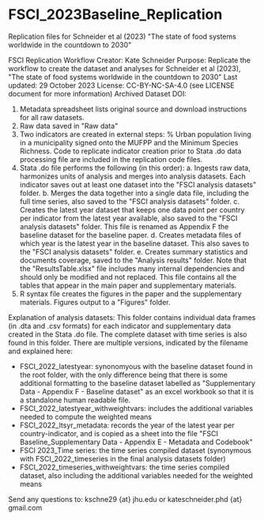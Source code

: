 # FSCI_2023Baseline_Replication
Replication files for Schneider et al (2023) "The state of food systems worldwide in the countdown to 2030"

FSCI Replication Workflow
Creator: Kate Schneider
Purpose: Replicate the workflow to create the dataset and analyses for Schneider et al (2023), "The state of food systems worldwide in the countdown to 2030"
Last updated: 29 October 2023
License: CC-BY-NC-SA-4.0 (see LICENSE document for more information)
Archived Dataset DOI: 

1. Metadata spreadsheet lists original source and download instructions for all raw datasets.
2. Raw data saved in "Raw data"
3. Two indicators are created in external steps: % Urban population living in a municipality signed onto the MUFPP and the Minimum Species Richness. Code to replicate indicator creation prior to Stata .do data processing file are included in the replication code files.
4. Stata .do file performs the following (in this order):
	a. Ingests raw data, harmonizes units of analysis and merges into analysis datasets. Each indicator saves out at least one dataset into the "FSCI analysis datasets" folder. 
	b. Merges the data together into a single data file, including the full time series, also saved to the "FSCI analysis datasets" folder.
	c. Creates the latest year dataset that keeps one data point per country per indicator from the latest year available, also saved to the "FSCI analysis datasets" folder. This file is renamed as Appendix F the baseline dataset for the baseline paper.
	d. Creates metadata files of which year is the latest year in the baseline dataset. This also saves to the "FSCI analysis datasets" folder.
	e. Creates summary statistics and documents coverage, saved to the "Analysis results" folder. Note that the "ResultsTable.xlsx" file includes many internal dependencies and should only be modified and not replaced. This file contains all the tables that appear in the main paper and supplementary materials.
5. R syntax file creates the figures in the paper and the supplementary materials. Figures output to a "Figures" folder.


Explanation of analysis datasets: This folder contains individual data frames (in .dta and .csv formats) for each indicator and supplementary data created in the Stata .do file. The complete dataset with time series is also found in this folder. There are multiple versions, indicated by the filename and explained here:
- FSCI_2022_latestyear: synonomyous with the baseline dataset found in the root folder, with the only difference being that there is some additional formatting to the baseline dataset labelled as "Supplementary Data - Appendix F - Baseline dataset" as an excel workbook so that it is a standalone human readable file.
- FSCI_2022_latestyear_withweightvars: includes the additional variables needed to compute the weighted means
- FSCI_2022_ltsyr_metadata: records the year of the latest year per country-indicator, and is copied as a sheet into the file "FSCI Baseline_Supplementary Data - Appendix E - Metadata and Codebook"
- FSCI 2023_Time series: the time series compiled dataset (synonymous with FSCI_2022_timeseries in the final analysis datasets folder)
- FSCI_2022_timeseries_withweightvars: the time series compiled dataset, also including the additional variables needed for the weighted means

Send any questions to: kschne29 {at} jhu.edu or kateschneider.phd {at} gmail.com
